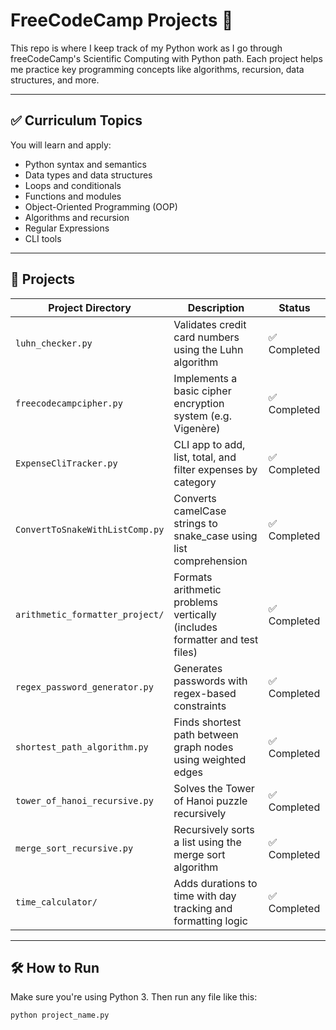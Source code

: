# FreeCodeCamp Projects 🐍

This repo is where I keep track of my Python work as I go through freeCodeCamp's Scientific Computing with Python path. Each project helps me practice key programming concepts like algorithms, recursion, data structures, and more.

---

## ✅ Curriculum Topics

You will learn and apply:

* Python syntax and semantics  
* Data types and data structures  
* Loops and conditionals  
* Functions and modules  
* Object-Oriented Programming (OOP)  
* Algorithms and recursion  
* Regular Expressions  
* CLI tools  

---

## 📁 Projects

| Project Directory                   | Description                                                                 | Status      |
|------------------------------------|-----------------------------------------------------------------------------|-------------|
| `luhn_checker.py`                  | Validates credit card numbers using the Luhn algorithm                      | ✅ Completed |
| `freecodecampcipher.py`            | Implements a basic cipher encryption system (e.g. Vigenère)                 | ✅ Completed |
| `ExpenseCliTracker.py`             | CLI app to add, list, total, and filter expenses by category                | ✅ Completed |
| `ConvertToSnakeWithListComp.py`    | Converts camelCase strings to snake_case using list comprehension           | ✅ Completed |
| `arithmetic_formatter_project/`    | Formats arithmetic problems vertically (includes formatter and test files) | ✅ Completed |
| `regex_password_generator.py`      | Generates passwords with regex-based constraints                            | ✅ Completed |
| `shortest_path_algorithm.py`       | Finds shortest path between graph nodes using weighted edges                | ✅ Completed |
| `tower_of_hanoi_recursive.py`      | Solves the Tower of Hanoi puzzle recursively                                | ✅ Completed |
| `merge_sort_recursive.py`          | Recursively sorts a list using the merge sort algorithm                     | ✅ Completed |
| `time_calculator/`                 | Adds durations to time with day tracking and formatting logic               | ✅ Completed |

---

## 🛠️ How to Run

Make sure you're using Python 3. Then run any file like this:

```bash
python project_name.py
